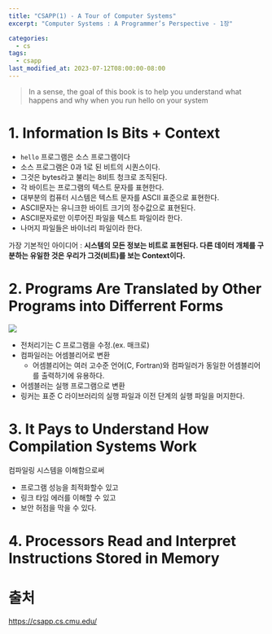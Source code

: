 ```yaml
---
title: "CSAPP(1) - A Tour of Computer Systems"
excerpt: "Computer Systems : A Programmer’s Perspective - 1장"

categories:
  - cs
tags:
  - csapp
last_modified_at: 2023-07-12T08:00:00-08:00
---
```


> In a sense, the goal of this
book is to help you understand what happens and why when you run hello on your system

# 1. Information Is Bits + Context
- `hello` 프로그램은 소스 프로그램이다
- 소스 프로그램은 0과 1로 된 비트의 시퀀스이다.
- 그것은 bytes라고 불리는 8비트 청크로 조직된다.
- 각 바이트는 프로그램의 텍스트 문자를 표현한다.
- 대부분의 컴퓨터 시스템은 텍스트 문자를 ASCII 표준으로 표현한다.
- ASCII문자는 유니크한 바이트 크기의 정수값으로 표현된다.
- ASCII문자로만 이루어진 파일을 텍스트 파일이라 한다.
- 나머지 파일들은 바이너리 파일이라 한다.

가장 기본적인 아이디어 : **시스템의 모든 정보는 비트로 표현된다. 다른 데이터 개체를 구분하는 유일한 것은 우리가 그것(비트)를 보는 Context이다.**

# 2. Programs Are Translated by Other Programs into Differrent Forms

![](https://miro.medium.com/v2/resize:fit:1358/0*lU7Ssi5gD4C_jsMz)

- 전처리기는 C 프로그램을 수정.(ex. 매크로) 
- 컴파일러는 어셈블리어로 변환
  - 어셈블리어는 여러 고수준 언어(C, Fortran)와 컴파일러가 동일한 어셈블리어를 출력하기에 유용하다.
- 어셈블러는 실행 프로그램으로 변환
- 링커는 표준 C 라이브러리의 실행 파일과 이전 단계의 실행 파일을 머지한다.

# 3. It Pays to Understand How Compilation Systems Work
컴파일링 시스템을 이해함으로써
- 프로그램 성능을 최적화할수 있고
- 링크 타임 에러를 이해할 수 있고
- 보안 허점을 막을 수 있다.

# 4. Processors Read and Interpret Instructions Stored in Memory




# 출처
https://csapp.cs.cmu.edu/